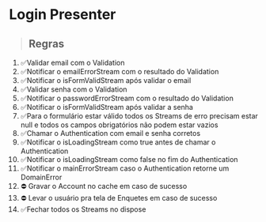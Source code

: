 # Login Presenter

> ## Regras
1. ✅Validar email com o Validation
2. ✅Notificar o emailErrorStream com o resultado do Validation
3. ✅Notificar o isFormValidStream após validar o email
4. ✅Validar senha com o Validation
5. ✅Notificar o passwordErrorStream com o resultado do Validation
6. ✅Notificar o isFormValidStream após validar a senha
7. ✅Para o formulário estar válido todos os Streams de erro precisam estar null e todos os campos obrigatórios não podem estar vazios
8. ✅Chamar o Authentication com email e senha corretos
9. ✅Notificar o isLoadingStream como true antes de chamar o Authentication
10. ✅Notificar o isLoadingStream como false no fim do Authentication
11. ✅Notificar o mainErrorStream caso o Authentication retorne um DomainError
12. ⛔️ Gravar o Account no cache em caso de sucesso
13. ⛔️ Levar o usuário pra tela de Enquetes em caso de sucesso
14. ✅Fechar todos os Streams no dispose